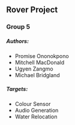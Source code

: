 ## Rover Project

### Group 5

##### Authors:
- Promise Ononokpono
- Mitchell MacDonald
- Ugyen Zangmo
- Michael Bridgland

##### Targets:
- Colour Sensor
- Audio Generation
- Water Relocation